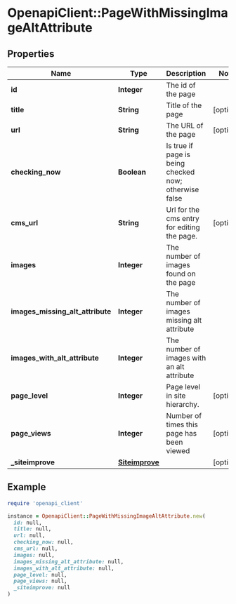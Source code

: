 # OpenapiClient::PageWithMissingImageAltAttribute

## Properties

| Name | Type | Description | Notes |
| ---- | ---- | ----------- | ----- |
| **id** | **Integer** | The id of the page |  |
| **title** | **String** | Title of the page | [optional] |
| **url** | **String** | The URL of the page | [optional] |
| **checking_now** | **Boolean** | Is true if page is being checked now; otherwise false |  |
| **cms_url** | **String** | Url for the cms entry for editing the page. | [optional] |
| **images** | **Integer** | The number of images found on the page |  |
| **images_missing_alt_attribute** | **Integer** | The number of images missing alt attribute |  |
| **images_with_alt_attribute** | **Integer** | The number of images with an alt attribute |  |
| **page_level** | **Integer** | Page level in site hierarchy. | [optional] |
| **page_views** | **Integer** | Number of times this page has been viewed | [optional] |
| **_siteimprove** | [**Siteimprove**](Siteimprove.md) |  | [optional] |

## Example

```ruby
require 'openapi_client'

instance = OpenapiClient::PageWithMissingImageAltAttribute.new(
  id: null,
  title: null,
  url: null,
  checking_now: null,
  cms_url: null,
  images: null,
  images_missing_alt_attribute: null,
  images_with_alt_attribute: null,
  page_level: null,
  page_views: null,
  _siteimprove: null
)
```

